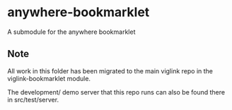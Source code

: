 anywhere-bookmarklet
====================

A submodule for the anywhere bookmarklet 

Note
----

All work in this folder has been migrated to the main viglink repo in the viglink-bookmarklet module.

The development/ demo server that this repo runs can also be found there in src/test/server.

